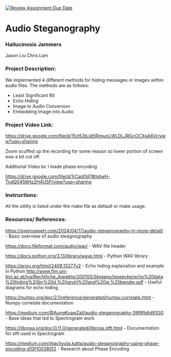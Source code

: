[![Review Assignment Due Date](https://classroom.github.com/assets/deadline-readme-button-22041afd0340ce965d47ae6ef1cefeee28c7c493a6346c4f15d667ab976d596c.svg)](https://classroom.github.com/a/am3xLbu5)
# Audio Steganography
 
### Hallucinosis Jammers

Jason Liu
Chris Lam
       
### Project Description:

We implemented 4 different methods for hiding messages or images within audio files.
The methods are as follows:
- Least Significant Bit
- Echo Hiding
- Image to Audio Conversion
- Embedding Image into Audio

### Project Video Link:

https://drive.google.com/file/d/15zl53tLId5RjmunLWLDLJRGcOCXgA6Vr/view?usp=sharing

Zoom scuffed up the recording for some reason so lower portion of screen was a bit cut off.

Additional Video bc I made phase encoding

https://drive.google.com/file/d/1rCaid1d78tIqtwH-TndQ0458Hz2H4U5P/view?usp=sharing 

### Instructions:

All the utility is listed under the make file as default or make usage.

### Resources/ References:

https://svenruppert.com/2024/04/17/audio-steganography-in-more-detail/  - Basic overview of audio steagnography

https://docs.fileformat.com/audio/wav/ - WAV file header

https://docs.python.org/3.13/library/wave.html - Python WAV library

https://arxiv.org/html/2408.13277v2 - Echo hiding explanation and example in Python
http://www.fim.uni-linz.ac.at/lva/Rechtliche_Aspekte/2001SS/Stegano/leseecke/echo%20data%20hiding%20by%20d.%20gruhl%20and%20w.%20bender.pdf - Useful diagrams for echo hiding

https://numpy.org/doc/2.1/reference/generated/numpy.correlate.html - Numpy correlate documentation

https://medium.com/@AungKyawZall/audio-steganography-39f9fb6d9330 - Base ideas that led to Spectrogram work

https://librosa.org/doc/0.11.0/generated/librosa.stft.html - Documentation for stft used in Spectrogram

https://medium.com/@achyuta.katta/audio-steganography-using-phase-encoding-d13f100380f2 - Research about Phase Encoding

